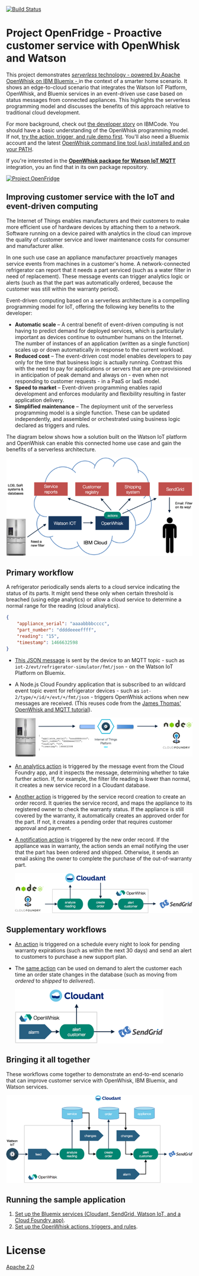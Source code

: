 [![Build Status](https://travis-ci.org/IBM/openfridge.svg?branch=master)](https://travis-ci.org/IBM/openfridge)

# Project OpenFridge - Proactive customer service with OpenWhisk and Watson

This project demonstrates [_serverless_ technology - powered by Apache OpenWhisk on IBM Bluemix - ](https://developer.ibm.com/opentech/2016/09/06/what-makes-serverless-attractive/) in the context of a smarter home scenario. It shows an edge-to-cloud scenario that integrates the Watson IoT Platform, OpenWhisk, and Bluemix services in an event-driven use case based on status messages from connected appliances. This highlights the serverless programming model and discusses the benefits of this approach relative to traditional cloud development.

For more background, check out [the developer story](https://developer.ibm.com/code/journey/openfridge/) on IBMCode. You should have a basic understanding of the OpenWhisk programming model. If not, [try the action, trigger, and rule demo first](https://github.com/IBM/openwhisk-action-trigger-rule). You'll also need a Bluemix account and the latest [OpenWhisk command line tool (`wsk`) installed and on your PATH](https://github.com/IBM/openwhisk-action-trigger-rule/blob/master/docs/OPENWHISK.md).

If you're interested in the **[OpenWhisk package for Watson IoT MQTT](https://github.com/krook/openwhisk-package-mqtt-watson)** integration, you an find that in its own package repository.

[![Project OpenFridge](https://img.youtube.com/vi/0Sl4rWZYo8w/0.jpg)](https://www.youtube.com/watch?v=0Sl4rWZYo8w)

## Improving customer service with the IoT and event-driven computing

The Internet of Things enables manufacturers and their customers to make more efficient use of hardware devices by attaching them to a network. Software running on a device paired with analytics in the cloud can improve the quality of customer service and lower maintenance costs for consumer and manufacturer alike.

In one such use case an appliance manufacturer proactively manages service events from machines in a customer's home. A network-connected refrigerator can report that it needs a part serviced (such as a water filter in need of replacement). These message events can trigger analytics logic or alerts (such as that the part was automatically ordered, because the customer was still within the warranty period).

Event-driven computing based on a serverless architecture is a compelling programming model for IoT, offering the following key benefits to the developer:

- **Automatic scale** – A central benefit of event-driven computing is not having to predict demand for deployed services, which is particularly important as devices continue to outnumber humans on the Internet. The number of instances of an application (written as a single function) scales up or down automatically in response to the current workload.
- **Reduced cost** – The event-driven cost model enables developers to pay only for the time that business logic is actually running. Contrast this with the need to pay for applications or servers that are pre-provisioned in anticipation of peak demand and always on - even when not responding to customer requests - in a PaaS or IaaS model.
- **Speed to market** – Event-driven programming enables rapid development and enforces modularity and flexibility resulting in faster application delivery.
- **Simplified maintenance** – The deployment unit of the serverless programming model is a single function. These can be updated independently, and assembled or orchestrated using business logic declared as triggers and rules.

The diagram below shows how a solution built on the Watson IoT platform and OpenWhisk can enable this connected home use case and gain the benefits of a serverless architecture.

![High level diagram](docs/overview.png)

## Primary workflow

A refrigerator periodically sends alerts to a cloud service indicating the status of its parts. It might send these only when certain threshold is breached (using edge analytics) or allow a cloud service to determine a normal range for the reading (cloud analytics).

```json
{
    "appliance_serial": "aaaabbbbcccc",
    "part_number": "ddddeeeeffff",
    "reading": "15",
    "timestamp": 1466632598
}
```

* [This JSON message](docs/sample-messages.txt) is sent by the device to an MQTT topic - such as `iot-2/evt/refrigerator-simulator/fmt/json` - on the Watson IoT Platform on Bluemix.

* A Node.js Cloud Foundry application that is subscribed to an wildcard event topic event for refrigerator devices - such as `iot-2/type/+/id/+/evt/+/fmt/json` - triggers OpenWhisk actions when new messages are received. (This reuses code from the [James Thomas' OpenWhisk and MQTT tutorial](http://jamesthom.as/blog/2016/06/15/openwhisk-and-mqtt/)).

    ![Primary workflow 1](docs/primary-workflow-1.png)

* [An analytics action](actions/analyze-service-event.js) is triggered by the message event from the Cloud Foundry app, and it inspects the message, determining whether to take further action. If, for example, the filter life reading is lower than normal, it creates a new service record in a Cloudant database.

* [Another action](actions/create-order-event.js) is triggered by the service record creation to create an order record. It queries the service record, and maps the appliance to its registered owner to check the warranty status. If the appliance is still covered by the warranty, it automatically creates an approved order for the part. If not, it creates a pending order that requires customer approval and payment.

* [A notification action](actions/alert-customer-event.js) is triggered by the new order record. If the appliance was in warranty, the action sends an email notifying the user that the part has been ordered and shipped. Otherwise, it sends an email asking the owner to complete the purchase of the out-of-warranty part.

    ![Primary workflow 2](docs/primary-workflow-2.png)

## Supplementary workflows

* [An action](actions/alert-customer-event.js) is triggered on a schedule every night to look for pending warranty expirations (such as within the next 30 days) and send an alert to customers to purchase a new support plan.

* The [same action](actions/alert-customer-event.js) can be used on demand to alert the customer each time an order state changes in the database (such as moving from _ordered_ to _shipped_ to _delivered_).

    ![Supplementary workflows](docs/supplementary-workflows.png)

## Bringing it all together

These workflows come together to demonstrate an end-to-end scenario that can improve customer service with OpenWhisk, IBM Bluemix, and Watson services.

![Triggers and actions](docs/actions-triggers.png)

## Running the sample application

1. [Set up the Bluemix services (Cloudant, SendGrid, Watson IoT, and a Cloud Foundry app)](docs/BLUEMIX.md).
2. [Set up the OpenWhisk actions, triggers, and rules](docs/OPENWHISK.md).

# License
[Apache 2.0](LICENSE.txt)
